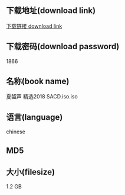 ## 下载地址(download link)
[下载链接 download link](https://voluble-croquembouche-d321dc.netlify.app/?s=%E5%A4%8F%E9%9F%B6%E5%A3%B0+%E7%B2%BE%E9%80%892018+SACD.iso)

## 下载密码(download password)
1866

## 名称(book name)
夏韶声 精选2018 SACD.iso.iso

## 语言(language)
chinese

## MD5


## 大小(filesize)
1.2 GB
